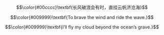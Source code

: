 <p align="center">  $$\color{#00cccc}\textbf{长风破浪会有时，直挂云帆济沧海}$$ </p> 
<p align="center"> $$\color{#009999}\textbf{To brave the wind and ride the wave.}$$ </p>
<p align="center"> $$\color{#009999}\textbf{I’ll fly my cloud beyond the ocean’s grave.}$$ </p> 


<!--
**WANGSSSSSSS/WANGSSSSSSS** is a ✨ _special_ ✨ repository because its `README.md` (this file) appears on your GitHub profile.

Here are some ideas to get you started:

- 🔭 I’m currently working on ...
- 🌱 I’m currently learning ...
- 👯 I’m looking to collaborate on ...
- 🤔 I’m looking for help with ...
- 💬 Ask me about ...
- 📫 How to reach me: ...
- 😄 Pronouns: ...
- ⚡ Fun fact: ...
-->
